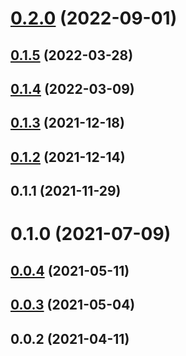 # [0.2.0](https://github.com/alex-lit/config-htmllint/compare/v0.1.5...v0.2.0) (2022-09-01)

## [0.1.5](https://github.com/alex-lit/config-htmllint/compare/v0.1.4...v0.1.5) (2022-03-28)

## [0.1.4](https://github.com/alex-lit/config-htmllint/compare/v0.1.3...v0.1.4) (2022-03-09)

## [0.1.3](https://github.com/alex-lit/config-htmllint/compare/v0.1.2...v0.1.3) (2021-12-18)

## [0.1.2](https://github.com/alex-lit/config-htmllint/compare/v0.1.1...v0.1.2) (2021-12-14)

## 0.1.1 (2021-11-29)

# 0.1.0 (2021-07-09)

## [0.0.4](https://github.com/alex-lit/config-htmllint/compare/v0.0.3...v0.0.4) (2021-05-11)

## [0.0.3](https://github.com/alex-lit/config-htmllint/compare/v0.0.2...v0.0.3) (2021-05-04)

## 0.0.2 (2021-04-11)
